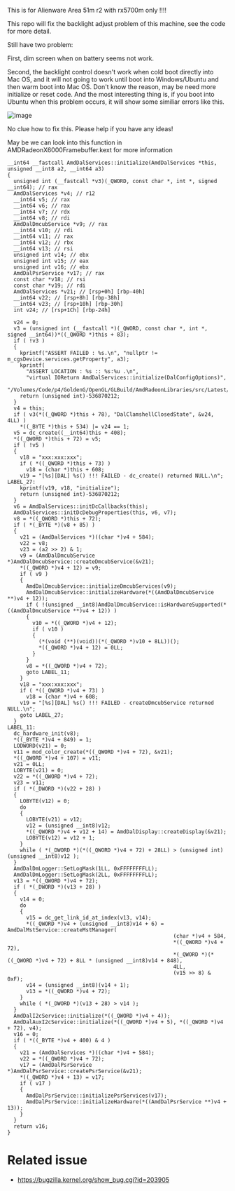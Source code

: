 This is for Alienware Area 51m r2 with rx5700m only !!!!

This repo will fix the backlight adjust problem of this machine, see the code for more detail.

Still have two problem:

First, dim screen when on battery seems not work.

Second, the backlight control doesn't work when cold boot directly into Mac OS, and it will not going to work until boot into Windows/Ubuntu and then warm boot into Mac OS. Don't know the reason, may be need more initialize or reset code. And the most interesting thing is, if you boot into Ubuntu when this problem occurs, it will show some similiar errors like this.

![image](https://user-images.githubusercontent.com/46492291/132368573-15901d6a-8b5e-446b-b66d-0f7c0cf0eb18.png)

No clue how to fix this. Please help if you have any ideas!

May be we can look into this function in AMDRadeonX6000Framebuffer.kext for more information

```
__int64 __fastcall AmdDalServices::initialize(AmdDalServices *this, unsigned __int8 a2, __int64 a3)
{
  unsigned int (__fastcall *v3)(_QWORD, const char *, int *, signed __int64); // rax
  AmdDalServices *v4; // r12
  __int64 v5; // rax
  __int64 v6; // rax
  __int64 v7; // rdx
  __int64 v8; // rdi
  AmdDalDmcubService *v9; // rax
  __int64 v10; // rdi
  __int64 v11; // rax
  __int64 v12; // rbx
  __int64 v13; // rsi
  unsigned int v14; // ebx
  unsigned int v15; // eax
  unsigned int v16; // ebx
  AmdDalPsrService *v17; // rax
  const char *v18; // rsi
  const char *v19; // rdi
  AmdDalServices *v21; // [rsp+0h] [rbp-40h]
  __int64 v22; // [rsp+8h] [rbp-38h]
  __int64 v23; // [rsp+10h] [rbp-30h]
  int v24; // [rsp+1Ch] [rbp-24h]

  v24 = 0;
  v3 = (unsigned int (__fastcall *)(_QWORD, const char *, int *, signed __int64))*((_QWORD *)this + 83);
  if ( !v3 )
  {
    kprintf("ASSERT FAILED : %s.\n", "nullptr != m_cgsDevice.services.getProperty", a3);
    kprintf(
      "ASSERT LOCATION : %s :: %s:%u .\n",
      "virtual IOReturn AmdDalServices::initialize(DalConfigOptions)",
      "/Volumes/Code/p4/GoldenG/OpenGL/GLBuild/AmdRadeonLibraries/src/Latest/DalLibrary/falcon_dm/Source/AmdDalServices.cpp");
    return (unsigned int)-536870212;
  }
  v4 = this;
  if ( v3(*((_QWORD *)this + 78), "DalClamshellClosedState", &v24, 4LL) )
    *((_BYTE *)this + 534) |= v24 == 1;
  v5 = dc_create((__int64)this + 408);
  *((_QWORD *)this + 72) = v5;
  if ( !v5 )
  {
    v18 = "xxx:xxx:xxx";
    if ( *((_QWORD *)this + 73) )
      v18 = (char *)this + 608;
    v19 = "[%s][DAL] %s() !!! FAILED - dc_create() returned NULL.\n";
LABEL_27:
    kprintf(v19, v18, "initialize");
    return (unsigned int)-536870212;
  }
  v6 = AmdDalServices::initDcCallbacks(this);
  AmdDalServices::initDcDebugProperties(this, v6, v7);
  v8 = *((_QWORD *)this + 72);
  if ( *(_BYTE *)(v8 + 85) )
  {
    v21 = (AmdDalServices *)((char *)v4 + 584);
    v22 = v8;
    v23 = (a2 >> 2) & 1;
    v9 = (AmdDalDmcubService *)AmdDalDmcubService::createDmcubService(&v21);
    *((_QWORD *)v4 + 12) = v9;
    if ( v9 )
    {
      AmdDalDmcubService::initializeDmcubServices(v9);
      AmdDalDmcubService::initializeHardware(*((AmdDalDmcubService **)v4 + 12));
      if ( !(unsigned __int8)AmdDalDmcubService::isHardwareSupported(*((AmdDalDmcubService **)v4 + 12)) )
      {
        v10 = *((_QWORD *)v4 + 12);
        if ( v10 )
        {
          (*(void (**)(void))(*(_QWORD *)v10 + 8LL))();
          *((_QWORD *)v4 + 12) = 0LL;
        }
      }
      v8 = *((_QWORD *)v4 + 72);
      goto LABEL_11;
    }
    v18 = "xxx:xxx:xxx";
    if ( *((_QWORD *)v4 + 73) )
      v18 = (char *)v4 + 608;
    v19 = "[%s][DAL] %s() !!! FAILED - createDmcubService returned NULL.\n";
    goto LABEL_27;
  }
LABEL_11:
  dc_hardware_init(v8);
  *((_BYTE *)v4 + 849) = 1;
  LODWORD(v21) = 0;
  v11 = mod_color_create(*((_QWORD *)v4 + 72), &v21);
  *((_QWORD *)v4 + 107) = v11;
  v21 = 0LL;
  LOBYTE(v21) = 0;
  v22 = *((_QWORD *)v4 + 72);
  v23 = v11;
  if ( *(_DWORD *)(v22 + 28) )
  {
    LOBYTE(v12) = 0;
    do
    {
      LOBYTE(v21) = v12;
      v12 = (unsigned __int8)v12;
      *((_QWORD *)v4 + v12 + 14) = AmdDalDisplay::createDisplay(&v21);
      LOBYTE(v12) = v12 + 1;
    }
    while ( *(_DWORD *)(*((_QWORD *)v4 + 72) + 28LL) > (unsigned int)(unsigned __int8)v12 );
  }
  AmdDalDmLogger::SetLogMask(1LL, 0xFFFFFFFFLL);
  AmdDalDmLogger::SetLogMask(2LL, 0xFFFFFFFFLL);
  v13 = *((_QWORD *)v4 + 72);
  if ( *(_DWORD *)(v13 + 28) )
  {
    v14 = 0;
    do
    {
      v15 = dc_get_link_id_at_index(v13, v14);
      *((_QWORD *)v4 + (unsigned __int8)v14 + 6) = AmdDalMstService::createMstManager(
                                                     (char *)v4 + 584,
                                                     *((_QWORD *)v4 + 72),
                                                     *(_QWORD *)(*((_QWORD *)v4 + 72) + 8LL * (unsigned __int8)v14 + 848),
                                                     4LL,
                                                     (v15 >> 8) & 0xF);
      v14 = (unsigned __int8)(v14 + 1);
      v13 = *((_QWORD *)v4 + 72);
    }
    while ( *(_DWORD *)(v13 + 28) > v14 );
  }
  AmdDalI2cService::initialize(*((_QWORD *)v4 + 4));
  AmdDalAuxI2cService::initialize(*((_QWORD *)v4 + 5), *((_QWORD *)v4 + 72), v4);
  v16 = 0;
  if ( *((_BYTE *)v4 + 400) & 4 )
  {
    v21 = (AmdDalServices *)((char *)v4 + 584);
    v22 = *((_QWORD *)v4 + 72);
    v17 = (AmdDalPsrService *)AmdDalPsrService::createPsrService(&v21);
    *((_QWORD *)v4 + 13) = v17;
    if ( v17 )
    {
      AmdDalPsrService::initializePsrServices(v17);
      AmdDalPsrService::initializeHardware(*((AmdDalPsrService **)v4 + 13));
    }
  }
  return v16;
}
```

# Related issue

* https://bugzilla.kernel.org/show_bug.cgi?id=203905
